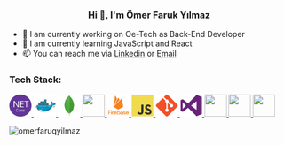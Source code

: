 <h3 align="center">Hi 👋, I'm Ömer Faruk Yılmaz</h3>

- 🔭 I am currently working on Oe-Tech as Back-End Developer
- 🌱 I am currently learning JavaScript and React
- 📫 You can reach me via [Linkedin][linkedin] or [Email][email]

<h3 align="left">Tech Stack:</h3>
<p align="left"> 
    <a href="https://dotnet.microsoft.com/" target="_blank">
    <img src="https://github.com/devicons/devicon/blob/master/icons/dotnetcore/dotnetcore-original.svg" width="40" height="40"/>
</a>
<a href="https://www.docker.com/" target="_blank">
    <img src="https://github.com/devicons/devicon/blob/master/icons/docker/docker-original.svg" width="40" height="40"/>
</a>
<a href="https://www.mongodb.com/" target="_blank">
    <img src="https://github.com/devicons/devicon/blob/master/icons/mongodb/mongodb-original.svg" width="40" height="40"/>
</a>
<a href="https://www.microsoft.com/en-us/sql-server" target="_blank">
    <img src="https://www.svgrepo.com/show/303229/microsoft-sql-server-logo.svg" width="40" height="40"/>
</a>
<a href="https://firebase.google.com/" target="_blank">
    <img src="https://github.com/devicons/devicon/blob/master/icons/firebase/firebase-plain-wordmark.svg" width="40" height="40"/>
</a>
<a href="https://developer.mozilla.org/en-US/docs/Web/JavaScript" target="_blank">
    <img src="https://github.com/devicons/devicon/blob/master/icons/javascript/javascript-original.svg" width="40" height="40"/>
</a>
<a href="https://git-scm.com/" target="_blank">
    <img src="https://github.com/devicons/devicon/blob/master/icons/git/git-original.svg" width="40" height="40"/>
</a>
<a href="https://visualstudio.microsoft.com/" target="_blank">
    <img src="https://github.com/devicons/devicon/blob/master/icons/visualstudio/visualstudio-plain.svg" width="40" height="40"/>
</a>
<a href="https://www.rabbitmq.com/" target="_blank">
    <img src="https://www.svgrepo.com/show/354250/rabbitmq-icon.svg" width="40" height="40"/>
</a>
<a href="https://redis.io/" target="_blank">
    <img src="https://www.svgrepo.com/show/354272/redis.svg" width="40" height="40"/>
</a>
<a href="https://www.postman.com/" target="_blank">
    <img src="https://www.svgrepo.com/show/354202/postman-icon.svg" width="40" height="40"/>
</a>

</p>

<p align="left"> <img src="https://komarev.com/ghpvc/?username=omerfaruqyilmaz&label=Profile%20views&color=0e75b6&style=flat" alt="omerfaruqyilmaz" /> </p>


[email]: mailto:omerfaruqyilmaz@gmail.com
[linkedin]: https://www.linkedin.com/in/omerfaruqyilmaz
